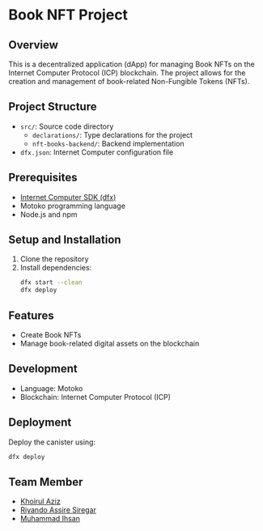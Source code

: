 # Book NFT Project

## Overview
This is a decentralized application (dApp) for managing Book NFTs on the Internet Computer Protocol (ICP) blockchain. The project allows for the creation and management of book-related Non-Fungible Tokens (NFTs).

## Project Structure
- `src/`: Source code directory
  - `declarations/`: Type declarations for the project
  - `nft-books-backend/`: Backend implementation
- `dfx.json`: Internet Computer configuration file

## Prerequisites
- [Internet Computer SDK (dfx)](https://internetcomputer.org/docs/current/developer-docs/setup/install/)
- Motoko programming language
- Node.js and npm

## Setup and Installation
1. Clone the repository
2. Install dependencies:
   ```bash
   dfx start --clean
   dfx deploy
   ```

## Features
- Create Book NFTs
- Manage book-related digital assets on the blockchain

## Development
- Language: Motoko
- Blockchain: Internet Computer Protocol (ICP)

## Deployment
Deploy the canister using:
```bash
dfx deploy
```

## Team Member
- [Khoirul Aziz](https://github.com/khazeez
)
- [Riyando Assire Siregar](https://github.com/ras-24)
- [Muhammad Ihsan](https://github.com/emhaihsan/)

